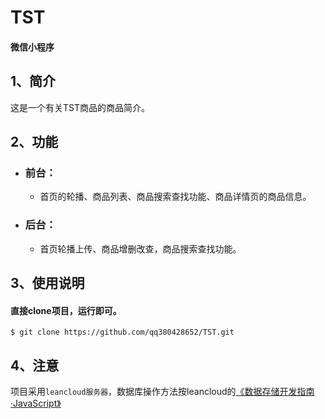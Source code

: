 TST
=========
####  微信小程序
##  1、简介
  这是一个有关TST商品的商品简介。<br>
##  2、功能
* ### 前台：
  * 首页的轮播、商品列表、商品搜索查找功能、商品详情页的商品信息。
* ### 后台：
  * 首页轮播上传、商品增删改查，商品搜索查找功能。
##  3、使用说明
   ####  直接clone项目，运行即可。
    $ git clone https://github.com/qq380428652/TST.git
##  4、注意
  项目采用`leancloud服务器`，数据库操作方法按leancloud的[《数据存储开发指南·JavaScript》](https://leancloud.cn/docs/leanstorage_guide-js.html)

